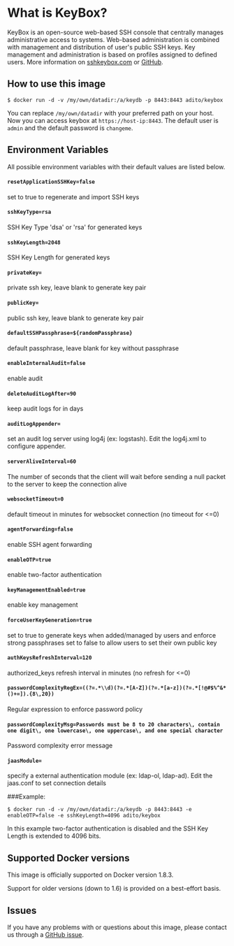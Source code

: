# What is KeyBox?
KeyBox is an open-source web-based SSH console that centrally manages administrative access to systems. Web-based administration is combined with management and distribution of user's public SSH keys. Key management and administration is based on profiles assigned to defined users.
More information on [sshkeybox.com](http://sshkeybox.com/) or [GitHub](https://github.com/skavanagh/KeyBox).


## How to use this image
```console
$ docker run -d -v /my/own/datadir:/a/keydb -p 8443:8443 adito/keybox
```
You can replace `/my/own/datadir` with your preferred path on your host.
Now you can access keybox at `https://host-ip:8443`.
The default user is `admin` and the default password is `changeme`.


## Environment Variables

All possible environment variables with their default values are listed below.


#### `resetApplicationSSHKey=false`

set to true to regenerate and import SSH keys


#### `sshKeyType=rsa`

SSH Key Type 'dsa' or 'rsa' for generated keys


#### `sshKeyLength=2048`

SSH Key Length for generated keys


#### `privateKey=`

private ssh key, leave blank to generate key pair


#### `publicKey=`

public ssh key, leave blank to generate key pair


#### `defaultSSHPassphrase=${randomPassphrase}`

default passphrase, leave blank for key without passphrase


#### `enableInternalAudit=false`

enable audit


#### `deleteAuditLogAfter=90`

keep audit logs for in days


#### `auditLogAppender=`

set an audit log server using log4j (ex: logstash). Edit the log4j.xml to configure appender.


#### `serverAliveInterval=60`

The number of seconds that the client will wait before sending a null packet to the server to keep the connection alive


#### `websocketTimeout=0`

default timeout in minutes for websocket connection (no timeout for <=0)


#### `agentForwarding=false`

enable SSH agent forwarding


#### `enableOTP=true`

enable two-factor authentication


#### `keyManagementEnabled=true`

enable key management


#### `forceUserKeyGeneration=true`

set to true to generate keys when added/managed by users and enforce strong passphrases set to false to allow users to set their own public key


#### `authKeysRefreshInterval=120`

authorized_keys refresh interval in minutes (no refresh for <=0)


#### `passwordComplexityRegEx=((?=.*\\d)(?=.*[A-Z])(?=.*[a-z])(?=.*[!@#$%^&*()+=]).{8\,20})`

Regular expression to enforce password policy


#### `passwordComplexityMsg=Passwords must be 8 to 20 characters\, contain one digit\, one lowercase\, one uppercase\, and one special character`

Password complexity error message


#### `jaasModule=`

specify a external authentication module (ex: ldap-ol, ldap-ad).  Edit the jaas.conf to set connection details


###Example:

```console
$ docker run -d -v /my/own/datadir:/a/keydb -p 8443:8443 -e enableOTP=false -e sshKeyLength=4096 adito/keybox
```
In this example two-factor authentication is disabled and the SSH Key Length is extended to 4096 bits.

## Supported Docker versions

This image is officially supported on Docker version 1.8.3.

Support for older versions (down to 1.6) is provided on a best-effort basis.

## Issues

If you have any problems with or questions about this image, please contact us through a [GitHub issue](https://github.com/aditosoftware/docker-keybox/issues).